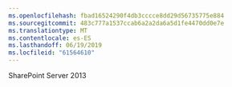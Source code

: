 ```yaml
---
ms.openlocfilehash: fbad16524290f4db3cccce8dd29d56735775e884
ms.sourcegitcommit: 483c777a1537ccab6a2a2da6a5d1fe4470dd0e7e
ms.translationtype: MT
ms.contentlocale: es-ES
ms.lasthandoff: 06/19/2019
ms.locfileid: "61564610"
---
```

SharePoint Server 2013